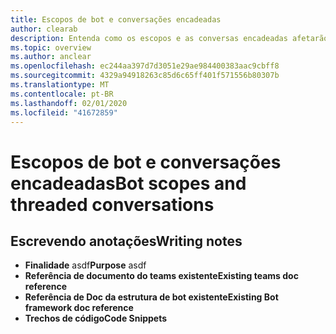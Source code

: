 ```yaml
---
title: Escopos de bot e conversações encadeadas
author: clearab
description: Entenda como os escopos e as conversas encadeadas afetarão o bot para o Microsoft Teams.
ms.topic: overview
ms.author: anclear
ms.openlocfilehash: ec244aa397d7d3051e29ae984400383aac9cbff8
ms.sourcegitcommit: 4329a94918263c85d6c65ff401f571556b80307b
ms.translationtype: MT
ms.contentlocale: pt-BR
ms.lasthandoff: 02/01/2020
ms.locfileid: "41672859"
---
```

# <a name="bot-scopes-and-threaded-conversations"></a><span data-ttu-id="f8676-103">Escopos de bot e conversações encadeadas</span><span class="sxs-lookup"><span data-stu-id="f8676-103">Bot scopes and threaded conversations</span></span>

## <a name="writing-notes"></a><span data-ttu-id="f8676-104">Escrevendo anotações</span><span class="sxs-lookup"><span data-stu-id="f8676-104">Writing notes</span></span>

 * <span data-ttu-id="f8676-105">**Finalidade** asdf</span><span class="sxs-lookup"><span data-stu-id="f8676-105">**Purpose** asdf</span></span>
 * <span data-ttu-id="f8676-106">**Referência de documento do teams existente**[]()</span><span class="sxs-lookup"><span data-stu-id="f8676-106">**Existing teams doc reference** []()</span></span>
 * <span data-ttu-id="f8676-107">**Referência de Doc da estrutura de bot existente**[]()</span><span class="sxs-lookup"><span data-stu-id="f8676-107">**Existing Bot framework doc reference** []()</span></span>
 * <span data-ttu-id="f8676-108">**Trechos de código**[]()</span><span class="sxs-lookup"><span data-stu-id="f8676-108">**Code Snippets** []()</span></span>